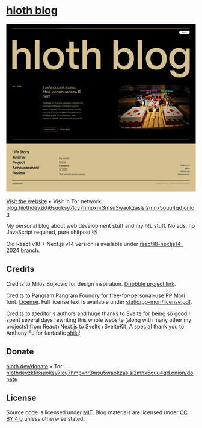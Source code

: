 # [hloth blog](https://blog.hloth.dev)

[![Screenshot](./screenshot.webp)](https://blog.hloth.dev)

[Visit the website](https://blog.hloth.dev) • Visit in Tor network: [blog.hlothdevzkti6suoksy7lcy7hmpxnr3msu5waokzaslsi2mnx5ouu4qd.onion](http://blog.hlothdevzkti6suoksy7lcy7hmpxnr3msu5waokzaslsi2mnx5ouu4qd.onion/)

My personal blog about web development stuff and my IRL stuff. No ads, no JavaScript required, pure shitpost 😻

Old React v18 + Next.js v14 version is available under [react18-nextjs14-2024](https://github.com/VityaSchel/blog.hloth.dev/tree/react18-nextjs14-2024) branch.

## Credits

Credits to Milos Bojkovic for design inspiration. [Dribbble project link](https://dribbble.com/shots/21592801-Blog-post-exploration).

Credits to Pangram Pangram Foundry for free-for-personal-use PP Mori font. [License](https://pangrampangram.com/pages/faq#font-licensing). Full license text is available under [static/pp-mori/license.pdf](./static/pp-mori/license.pdf).

Credits to @editorjs authors and huge thanks to Svelte for being so good I spent several days rewriting this whole website (along with many other my projects) from React+Next.js to Svelte+SvelteKit. A special thank you to Anthony Fu for fantastic [shiki](https://github.com/shikijs/shiki)!

## Donate

[hloth.dev/donate](https://hloth.dev/donate) • Tor: [hlothdevzkti6suoksy7lcy7hmpxnr3msu5waokzaslsi2mnx5ouu4qd.onion/donate](http://hlothdevzkti6suoksy7lcy7hmpxnr3msu5waokzaslsi2mnx5ouu4qd.onion/donate)

## License

Source code is licensed under [MIT](./LICENSE). Blog materials are licensed under [CC BY 4.0](https://creativecommons.org/licenses/by/4.0/) unless otherwise stated.
